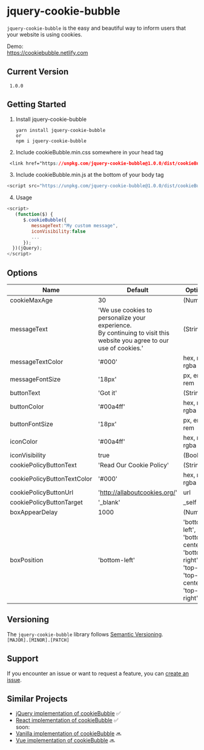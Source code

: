 # jquery-cookie-bubble

`jquery-cookie-bubble` is the easy and beautiful way to inform users that your website is using cookies. 

Demo:</br>
https://cookiebubble.netlify.com


## Current Version
```
 1.0.0
```

## Getting Started

1. Install jquery-cookie-bubble

    ```
    yarn install jquery-cookie-bubble
    or
    npm i jquery-cookie-bubble 
    ```
2. Include cookieBubble.min.css somewhere in your head tag
```css
 <link href="https://unpkg.com/jquery-cookie-bubble@1.0.0/dist/cookieBubble.min.css"/>
```
3. Include cookieBubble.min.js at the bottom of your body tag

```js
<script src="https://unpkg.com/jquery-cookie-bubble@1.0.0/dist/cookieBubble.min.js"/>

```

4. Usage
```js
<script>
   (function($) {
      $.cookieBubble({
         messageText:"My custom message",
         iconVisibility:false
         ...
      });
  })(jQuery);
</script>
```

## Options 
Name | Default | Options
--- | --- | --- 
cookieMaxAge                | 30                              | (Number)
messageText                 | 'We use cookies to personalize your experience. </br> By continuing to visit this website you agree to our use of cookies.'      | (String)
messageTextColor            | '#000'                          | hex, rgb, rgba
messageFontSize             | '18px'                          | px, em, rem
buttonText                  | 'Got it'                        | (String)
buttonColor                 | '#00a4ff'                       | hex, rgb, rgba 
buttonFontSize              | '18px'                          | px, em, rem 
iconColor                   | '#00a4ff'                       | hex, rgb, rgba
iconVisibility              | true                            | (Bool)
cookiePolicyButtonText      | 'Read Our Cookie Policy'        | (String)
cookiePolicyButtonTextColor | '#000'                          | hex, rgb, rgba
cookiePolicyButtonUrl       | 'http://allaboutcookies.org/'   | url
cookiePolicyButtonTarget    | '_blank'                        | _self
boxAppearDelay              | 1000                            | (Number)
boxPosition                 | 'bottom-left'                   | 'bottom-left', 'bottom-center', 'bottom-right', 'top-left', 'top-center', 'top-right'


## Versioning
The `jquery-cookie-bubble` library follows [Semantic Versioning](https://semver.org/). </br>
`[MAJOR].[MINOR].[PATCH]` 

## Support
If you encounter an issue or want to request a feature, you can [create an issue](https://github.com/CookieBubble/jquery-cookie-bubble/issues/new).

## Similar Projects
- [jQuery implementation of cookieBubble](https://github.com/CookieBubble/jquery-cookie-bubble)  ✅
- [React implementation of cookieBubble](https://github.com/CookieBubble/react-cookie-bubble)  ✅
</br>soon:</br>
- [Vanilla implementation of cookieBubble](https://github.com/CookieBubble/vanilla-cookie-bubble)  🔜
- [Vue implementation of cookieBubble](https://github.com/CookieBubble/vue-cookie-bubble) 🔜
